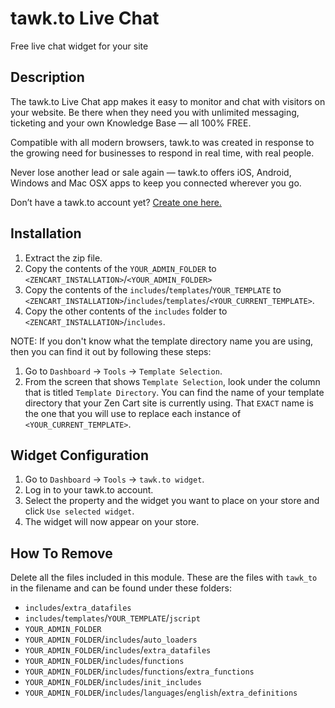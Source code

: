 # tawk.to Live Chat

Free live chat widget for your site

## Description

The tawk.to Live Chat app makes it easy to monitor and chat with visitors on your website. Be there when they need you with unlimited messaging, ticketing and your own Knowledge Base — all 100% FREE.

Compatible with all modern browsers, tawk.to was created in response to the growing need for businesses to respond in real time, with real people.

Never lose another lead or sale again — tawk.to offers iOS, Android, Windows and Mac OSX apps to keep you connected wherever you go.

Don’t have a tawk.to account yet? [Create one here.](https://tawk.to/?utm_source=zencart&utm_medium=link&utm_campaign=signup)

## Installation
1. Extract the zip file.
2. Copy the contents of the `YOUR_ADMIN_FOLDER` to `<ZENCART_INSTALLATION>`/`<YOUR_ADMIN_FOLDER>`
3. Copy the contents of the `includes`/`templates`/`YOUR_TEMPLATE` to `<ZENCART_INSTALLATION>`/`includes`/`templates`/`<YOUR_CURRENT_TEMPLATE>`.
4. Copy the other contents of the `includes` folder to `<ZENCART_INSTALLATION>`/`includes`.

NOTE: If you don't know what the template directory name you are using, then you can find it out by following these steps:
1. Go to `Dashboard` -> `Tools` -> `Template Selection`.
2. From the screen that shows `Template Selection`, look under the column that is titled `Template Directory`. You can find the name of your template directory that your Zen Cart site is currently using. That `EXACT` name is the one that you will use to replace each instance of `<YOUR_CURRENT_TEMPLATE>`.

## Widget Configuration
1. Go to `Dashboard` -> `Tools` -> `tawk.to widget`.
2. Log in to your tawk.to account.
3. Select the property and the widget you want to place on your store and click `Use selected widget`.
4. The widget will now appear on your store.

## How To Remove
Delete all the files included in this module. These are the files with `tawk_to` in the filename and can be found under these folders:
- `includes`/`extra_datafiles`
- `includes`/`templates`/`YOUR_TEMPLATE`/`jscript`
- `YOUR_ADMIN_FOLDER`
- `YOUR_ADMIN_FOLDER`/`includes`/`auto_loaders`
- `YOUR_ADMIN_FOLDER`/`includes`/`extra_datafiles`
- `YOUR_ADMIN_FOLDER`/`includes`/`functions`
- `YOUR_ADMIN_FOLDER`/`includes`/`functions`/`extra_functions`
- `YOUR_ADMIN_FOLDER`/`includes`/`init_includes`
- `YOUR_ADMIN_FOLDER`/`includes`/`languages`/`english`/`extra_definitions`
